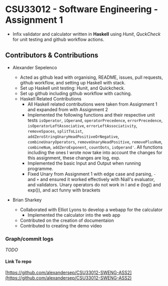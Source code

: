 # CSU33012 - Software Engineering - Assignment 1
* Infix validator and calculator written in **Haskell** using *Hunit*, *QuckCheck* 
  for unit testing and github workflow actions.

## Contributors & Contributions
* Alexander Sepelenco
    - Acted as github lead with organising, README, issues, pull requests, 
      github workflow, and setting up Haskell with stack.
    - Set up Haskell unit testing: Hunit, and Quickcheck.
    - Set up github including github workflow with caching.
    * Haskell Related Contributions
        - All Haskell related contributions were taken from Assignment 1
          and expanded from with Assignment 2
        - Implemented the following functions and their respective unit tests
          `isOperator`, `iOperand`, `operatorPrecedence`, `errorPrecedence`,
          `isOperatorLeftAssociative`, `errorLeftAssociativity`, `removeSpaces`,
          `splitToList`, `addZeroStringUnaryHeadPositiveOrNegative`,
          `combineUnaryOperators`, `removeUnaryHeadPositive`, `removePlusNum`,
          `combineNum`, `addZeroExponent`, `countDots`, `isOperand'`. All functions including the ones I wrote
          now take into account the changes for this assignment, these changes are 
          log, exp.
        - Implemented the basic Input and Output when running programme. 
        - Fixed Unary from Assignment 1 with edge case and 
          parsing, `-` and `+` and ensured it worked effectively
          with Niall's evaluator, and validators. Unary operators do not work in l and e (log() and exp()), and act funny with brackets

* Brian Sharkey
  * Collaborated with Elliot Lyons to develop a webapp for the calculator
    * Implemented the calculator into the web app
  * Contributed on the creation of documentaion
  * Contributed to creating the demo video
### Graph/commit logs
*TODO*

#### Link To repo
[https://github.com/alexandersep/CSU33012-SWENG-ASS2](https://github.com/alexandersep/CSU33012-SWENG-ASS2) 

